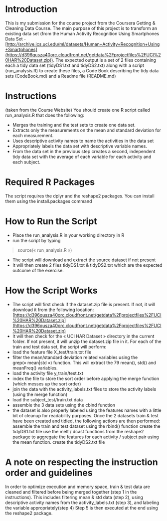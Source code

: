 # Introduction
This is my submission for the course project from the Coursera Getting & Cleaning Data Course.
The main purpose of this project is to transform an existing data set (from the Human Activity Recognition Using Smartphones Data Set - [http://archive.ics.uci.edu/ml/datasets/Human+Activity+Recognition+Using+Smartphones](https://d396qusza40orc.cloudfront.net/getdata%2Fprojectfiles%2FUCI%20HAR%20Dataset.zip)).
The expected output is a set of 2 files containing each a tidy data set (tidyDS1.txt and tidyDS2.txt) along with a script (run_analysis.R) to create these files, a Code Book describing the tidy data sets (CodeBook.md) and a Readme file (README.md)

# Instructions
(taken from the Course Website)
You should create one R script called run_analysis.R that does the following:
- Merges the training and the test sets to create one data set. 
- Extracts only the measurements on the mean and standard deviation for each measurement. 
- Uses descriptive activity names to name the activities in the data set
- Appropriately labels the data set with descriptive variable names. 
- From the data set in the previous step creates a second, independent tidy data set with the average of each variable for each activity and each subject.

# Required R Packages
The script requires the dplyr and the reshape2 packages. You can install them using the install.packages command

# How to Run the Script
- Place the run_analysis.R in your working directory in R
- run the script by typing 
>source(« run_analysis.R »)
- The script will download and extract the source dataset if not present
- It will then create 2 files tidyDS1.txt & tidyDS2.txt which are the expected outcome of the exercise.

# How the Script Works
- The script will first check if the dataset.zip file is present. If not, it will download it from the following location: [https://d396qusza40orc.cloudfront.net/getdata%2Fprojectfiles%2FUCI%20HAR%20Dataset.zip](https://d396qusza40orc.cloudfront.net/getdata%2Fprojectfiles%2FUCI%20HAR%20Dataset.zip)
- It will then check for the « UCI HAR Dataset » directory in the current folder. If not present, it will unzip the dataset.zip file in it.
For each of the train and test data set, the script will perform:
- load the feature file X_test/train.txt file
- filter the mean/standard deviation related variables using the grep(« mean|std ») function. This will extract the 79 mean(), std() and meanFreq() variables.
- load the activity file y_train/test.txt
- index the file to store the sort order before applying the merge function (which messes up the sort order)
- join the data with the activity_labels.txt files to store the activity labels (using the merge function)
- load the subject_test/train.txt data
- assemble the 3 data sets using the cbind function
- the dataset is also properly labeled using the features names with a little bit of cleanup for readability purposes.
Once the 2 datasets train & test have been created and tidied, the following actions are then performed:
assemble the train and test dataset using the rbind() function
create the tidyDS1.txt file
use the melt / dcast functions from the reshape2 package to aggregate the features for each activity / subject pair using the mean function.
create the tidyDS2.txt file

# A note on respecting the instruction order and guidelines
In order to optimize execution and memory space, train & test data are cleaned and filtered before being merged together (step 1 in the instructions).
This includes filtering mean & std data (step 2), using descriptive activity names from the activity_labels.txt (step 3), and labeling the variable appropriately(step 4)
Step 5 is then executed at the end using the reshape2 package.
